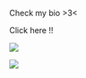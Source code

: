 Check my bio >3<

Click here !! 


<a href="https://sichan-dev.tistory.com/" target="_blank"><img src="https://img.shields.io/badge/blog-green?style=flat-square&logo=blogger&logoColor=white"/></a>



<img src="https://img.shields.io/badge/Spring-green?style=for-the-badge&logo=Spring&logoColor=white">


<!--
**sichan0107/sichan0107** is a ✨ _special_ ✨ repository because its `README.md` (this file) appears on your GitHub profile.

Here are some ideas to get you started:

- 🔭 I’m currently working on ...
- 🌱 I’m currently learning ...
- 👯 I’m looking to collaborate on ...
- 🤔 I’m looking for help with ...
- 💬 Ask me about ...
- 📫 How to reach me: ...
- 😄 Pronouns: ...
- ⚡ Fun fact: ...
-->
